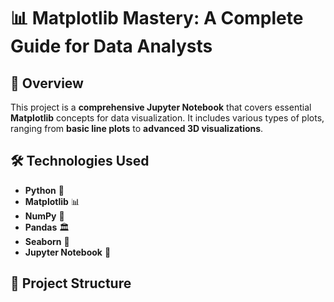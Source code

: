 # 📊 Matplotlib Mastery: A Complete Guide for Data Analysts

## 📌 Overview
This project is a **comprehensive Jupyter Notebook** that covers essential **Matplotlib** concepts for data visualization. It includes various types of plots, ranging from **basic line plots** to **advanced 3D visualizations**.

## 🛠 Technologies Used
- **Python** 🐍
- **Matplotlib** 📊
- **NumPy** 🔢
- **Pandas** 🏛
- **Seaborn** 🎨
- **Jupyter Notebook** 📖

## 📂 Project Structure

